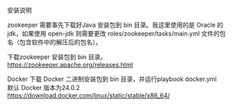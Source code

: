 安装说明

zookeeper
需要事先下载好Java 安装包到 bin 目录。我这里使用的是 Oracle 的 jdk，如果使用 open-jdk 则需要更改 roles/zookeeper/tasks/main.yml 文件的包名（包含软件中的解压后的包名）。

下载zookeeper 安装包到 bin 目录。  
https://zookeeper.apache.org/releases.html

Docker
下载 Docker 二进制安装包到 bin 目录，并运行playbook docker.yml   
默认 Docker 版本为24.0.2   
https://download.docker.com/linux/static/stable/x86_64/
